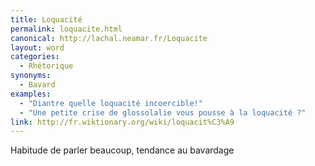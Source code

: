 ```yaml
---
title: Loquacité
permalink: loquacite.html
canonical: http://lachal.neamar.fr/Loquacite
layout: word
categories:
  - Rhétorique
synonyms:
  - Bavard
examples:
  - "Diantre quelle loquacité incoercible!"
  - "Une petite crise de glossolalie vous pousse à la loquacité ?"
link: http://fr.wiktionary.org/wiki/loquacit%C3%A9
---
```


Habitude de parler beaucoup, tendance au bavardage

